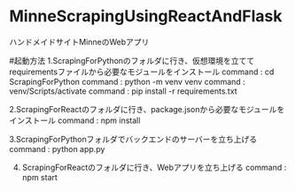 # MinneScrapingUsingReactAndFlask
ハンドメイドサイトMinneのWebアプリ

#起動方法
1.ScrapingForPythonのフォルダに行き、仮想環境を立ててrequirementsファイルから必要なモジュールをインストール
command : cd ScrapingForPython
command : python -m venv venv
command : venv/Scripts/activate
command : pip install -r requirements.txt

2.ScrapingForReactのフォルダに行き、package.jsonから必要なモジュールをインストール
command : npm install

3.ScrapingForPythonフォルダでバックエンドのサーバーを立ち上げる
command : python app.py

4. ScrapingForReactのフォルダに行き、Webアプリを立ち上げる
command : npm start